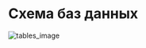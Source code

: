# Схема баз данных
![tables_image](https://www.plantuml.com/plantuml/png/lLPRJzim57xlh_2AjBOIj1iJbw4geeDkgpGkWdRRM-Ka9urLNoBR0Qg9_pudf9bDgQMkRF10oVUTo_dE9JrL6akTCufKb0A3nfiO4i81PP8mB1VJEIpQ3ntK3uD-9AYG9plXyV7XU_FlMmC5_LxvD40F_LuOrDQ9a41clBQkJ77vis9Qcva7EUEs1IJ5hx5W41Ey9o4ICdx9LEEGGc49N1EzG0-etqVjyIwwJuc63Wg2HYF3qHpF03MlXT8AAP1t988csabmyY4y_DL0bPiIxvZdHu2FZehdo14aC_YKn9qJD9cCpajuRw_yKrKG2Qw1QqCO3t-ERSGucS6K4ZutuFV1pTdNmKrx_-2WOvCIIO37QYeuNHZQfwkhRpQSvI4bAft6M8E1pmVZuNXqCRGf59iCcOX9idXY36g6tHkSwrH8fvJ7MeKpmHXmImYqgaHKSZONuzyNuXBSbhbrta162NZBN2dFSk_HmMP84sKnrSBDu6aI-zqkMgfzWfgeIhPf25LoAvGweCFgTWE7jGpQR3GUhVc_rTYP_sjCuOi4uEZF3lp0EafBLIuW9ZcxDNhmMSto2-Jq7sktjwukkOA_xXkED17yrNEq0RXx6jtXvUIYtQ9a3grTr8g9MdwKmCGTj3glMDZdSlt_OrauZhSefJfNpuhfjTnpMioSlwGDxkjzCPpJIEHb4QDBvweKdLc7cSRDFN2rLHQynRso6NPx9mha9dBKyh-o43wuw81Q1qgOMHBO1IuxNTsqUaEV7RL2WNMqgjZcghVg8dbyMIJRKwldNB_2mddxH-7-nmFhz1M44K-4QSyjfapmDItnJIWLCy8zh_WCA-M1fH3QVlFxbNSolvOY8HIsIJuXqkZBCGDFYXJxE1jysmc9rDwTqa0XImLt8hrpV033X7fY-DVIlheUtNoILJSGKu9zVLLvg299GeXVw6vAuXZu2q26YNGitAXWukfDxz7s5nwXvQ8KcnSWQ_YSzNDvgD9v7SLuiYbrvARPuLFpCMUqyHi0)